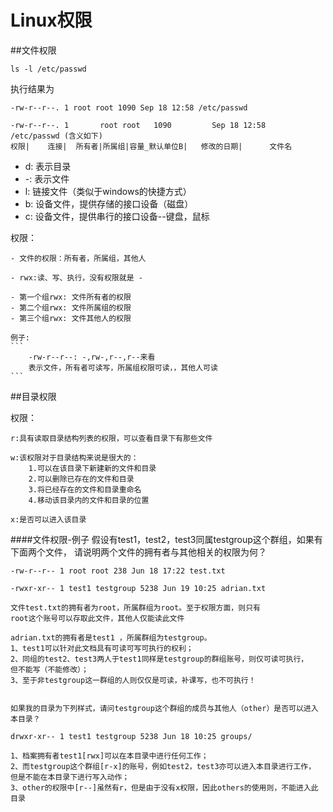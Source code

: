 # Linux权限

##文件权限
```
ls -l /etc/passwd
```

执行结果为
```
-rw-r--r--. 1 root root 1090 Sep 18 12:58 /etc/passwd
```

```
-rw-r--r--. 1 		root root 	1090 		 Sep 18 12:58 	/etc/passwd (含义如下)
权限|	   连接|  所有者|所属组|容量_默认单位B|	修改的日期|		文件名
```
- d: 表示目录
- -: 表示文件
- l: 链接文件（类似于windows的快捷方式）
- b: 设备文件，提供存储的接口设备（磁盘）
- c: 设备文件，提供串行的接口设备--键盘，鼠标 

权限：  
	
	- 文件的权限：所有者，所属组，其他人  
	
	- rwx:读、写、执行，没有权限就是 -   
	
	- 第一个组rwx: 文件所有者的权限
	- 第二个组rwx: 文件所属组的权限
	- 第三个组rwx: 文件其他人的权限
	
	例子:
	```
		-rw-r--r--: -,rw-,r--,r--来看
		表示文件，所有者可读写，所属组权限可读，，其他人可读
	```

##目录权限

权限：  
	
	r:具有读取目录结构列表的权限，可以查看目录下有那些文件
	
	w:该权限对于目录结构来说是很大的：
		1.可以在该目录下新建新的文件和目录  
		2.可以删除已存在的文件和目录  
		3.将已经存在的文件和目录重命名  
		4.移动该目录内的文件和目录的位置
	
	x:是否可以进入该目录  
	
####文件权限-例子
	假设有test1，test2，test3同属testgroup这个群组，如果有下面两个文件，
	请说明两个文件的拥有者与其他相关的权限为何？
	
	-rw-r--r-- 1 root root 238 Jun 18 17:22 test.txt
	
	-rwxr-xr-- 1 test1 testgroup 5238 Jun 19 10:25 adrian.txt
	
	文件test.txt的拥有者为root，所属群组为root。至于权限方面，则只有
	root这个账号可以存取此文件，其他人仅能读此文件
	
	adrian.txt的拥有者是test1 ，所属群组为testgroup。
	1、test1可以针对此文档具有可读可写可执行的权利；  
	2、同组的test2、test3两人于test1同样是testgroup的群组账号，则仅可读可执行，
	但不能写（不能修改）；
	3、至于非testgroup这一群组的人则仅仅是可读，补课写，也不可执行！
	

	如果我的目录为下列样式，请问testgroup这个群组的成员与其他人（other）是否可以进入本目录？
	
	drwxr-xr-- 1 test1 testgroup 5238 Jun 18 10:25 groups/
	
	1、档案拥有者test1[rwx]可以在本目录中进行任何工作；
	2、而testgroup这个群组[r-x]的账号，例如test2，test3亦可以进入本目录进行工作，
	但是不能在本目录下进行写入动作；
	3、other的权限中[r--]虽然有r，但是由于没有x权限，因此others的使用则，不能进入此目录
	
